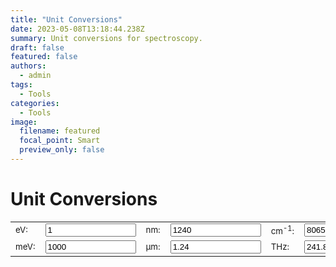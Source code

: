 ```yaml
---
title: "Unit Conversions"
date: 2023-05-08T13:18:44.238Z
summary: Unit conversions for spectroscopy.
draft: false
featured: false
authors:
  - admin
tags:
  - Tools
categories:
  - Tools
image:
  filename: featured
  focal_point: Smart
  preview_only: false
---
```

<!DOCTYPE html>
<html lang="en">
<head>
    <meta charset="UTF-8">
    <meta name="viewport" content="width=device-width, initial-scale=1.0">
    <title>Unit Conversions</title>
</head>
<body>
    <h1>Unit Conversions</h1>
    <form name="conversion">
        <table cellpadding="5" align="center" style="border-width:0px" bordercolor="#CCCCCC">
            <tbody>
                <tr>
                    <td><span style="font-size:10pt">eV: </span></td>
                    <td><input name="eV" onkeyup="eVconvert()" value="1" size="15"></td>
                    <td><span style="font-size:10pt">nm: </span></td>
                    <td><input name="nm" onkeyup="nmconvert()" value="1240" size="15"></td>
                    <td><span style="font-size:10pt">cm<sup>-1</sup>: </span></td>
                    <td><input name="wavnum" onkeyup="wavnumconvert()" value="8065.6" size="15"></td>
                    <td><span style="font-size:10pt">fs: </span></td>
                    <td><input name="fs" onkeyup="fsconvert()" value="4.136" size="15"></td>
                </tr>
                <tr>
                    <td><span style="font-size:10pt">meV: </span></td>
                    <td><input name="meV" onkeyup="meVconvert()" value="1000" size="15"></td>
                    <td><span style="font-size:10pt">µm: </span></td>
                    <td><input name="micron" onkeyup="micronconvert()" value="1.24" size="15"></td>
                    <td><span style="font-size:10pt">THz: </span></td>
                    <td><input name="THz" onkeyup="THzconvert()" value="241.8" size="15"></td>
                    <td><span style="font-size:10pt">ps: </span></td>
                    <td><input name="ps" onkeyup="psconvert()" value="0.004" size="15"></td>
                </tr>
            </tbody>
        </table>
    </form>
    <script language="javascript">
        c = 299792458;
        h = 4.135667516e-15;
        function roundfive(num) {
            round = (Math.round(num * 100000)) / 100000;
            return (round.toFixed(5));
        }
        function eVconvert() {
            with (document.conversion) {
                meV.value = roundfive(eV.value * (1e3));
                nm.value = roundfive(h * c / eV.value * (1e9));
                micron.value = roundfive(h * c / eV.value * (1e6));
                wavnum.value = roundfive(eV.value / (h * c * 100));
                THz.value = roundfive(eV.value / h * (1e-12));
                fs.value = roundfive(h / eV.value * (1e15));
                ps.value = roundfive(h / eV.value * (1e12));
            }
        }
        function meVconvert() {
            with (document.conversion) {
                eV.value = roundfive(meV.value * (1e-3));
                nm.value = roundfive(h * c / meV.value * (1e9) * (1e3));
                micron.value = roundfive(h * c / meV.value * (1e6) * (1e3));
                wavnum.value = roundfive(meV.value / (h * c * 100) * (1e-3));
                THz.value = roundfive(meV.value / h * (1e-12) * (1e-3));
                fs.value = roundfive(h / meV.value * (1e15) * (1e3));
                ps.value = roundfive(h / meV.value * (1e12) * (1e3));
            }
        }
        function nmconvert() {
            with (document.conversion) {
                eV.value = roundfive(h * c / nm.value * (1e9));
                meV.value = roundfive(h * c / nm.value * (1e9) * (1e3));
                micron.value = roundfive(nm.value * (1e-3));
                wavnum.value = roundfive(1 / (nm.value * 100) * (1e9));
                THz.value = roundfive(c / nm.value * (1e9) * (1e-12));
                fs.value = roundfive(nm.value / c * (1e-9) * (1e15));
                ps.value = roundfive(nm.value / c * (1e-9) * (1e12));
            }
        }
        function micronconvert() {
            with (document.conversion) {
                eV.value = roundfive(h * c / micron.value * (1e6));
                meV.value = roundfive(h * c / micron.value * (1e6) * (1e3));
                nm.value = roundfive(micron.value * (1e3));
                wavnum.value = roundfive(1 / (micron.value * 100) * (1e6));
                THz.value = roundfive(c / micron.value * (1e6) * (1e-12));
                fs.value = roundfive(micron.value / c * (1e-6) * (1e15));
                ps.value = roundfive(micron.value / c * (1e-6) * (1e12));
            }
        }
        function wavnumconvert() {
            with (document.conversion) {
                eV.value = roundfive(wavnum.value * h * c * 100);
                meV.value = roundfive(wavnum.value * h * c * 100 * (1e3));
                nm.value = roundfive((1 / (wavnum.value * 100)) * (1e9));
                micron.value = roundfive((1 / (wavnum.value * 100)) * (1e6));
                THz.value = roundfive(wavnum.value * c * 100 * (1e-12));
                fs.value = roundfive(1 / (wavnum.value * c * 100) * (1e15));
                ps.value = roundfive(1 / (wavnum.value * c * 100) * (1e12));
            }
        }
        function THzconvert() {
            with (document.conversion) {
                eV.value = roundfive(h * THz.value * (1e12));
                meV.value = roundfive(h * THz.value * (1e12) * (1e3));
                nm.value = roundfive(c / THz.value * (1e-12) * (1e9));
                micron.value = roundfive(c / THz.value * (1e-12) * (1e6));
                wavnum.value = roundfive(h * THz.value * (1e12) / (h * c * 100));
                fs.value = roundfive(1 / THz.value * (1e12) * (1e15));
                ps.value = roundfive(1 / THz.value * (1e12) * (1e12));
            }
        }
        function fsconvert() {
            with (document.conversion) {
                eV.value = roundfive(h / fs.value * (1e15));
                meV.value = roundfive(h / fs.value * (1e15) * (1e3));
                nm.value = roundfive(c * fs.value * (1e-15) * (1e9));
                micron.value = roundfive(c * fs.value * (1e-15) * (1e6));
                wavnum.value = roundfive(1 / (fs.value * c * 100) * (1e15));
                THz.value = roundfive(1 / fs.value * (1e15) * (1e-12));
                ps.value = roundfive(fs.value * (1e3));
            }
        }
        function psconvert() {
            with (document.conversion) {
                eV.value = roundfive(h / ps.value * (1e12));
                meV.value = roundfive(h / ps.value * (1e12) * (1e3));
                nm.value = roundfive(c * ps.value * (1e-12) * (1e9));
                micron.value = roundfive(c * ps.value * (1e-12) * (1e6));
                wavnum.value = roundfive(1 / (ps.value * c * 100) * (1e12));
                THz.value = roundfive(1 / ps.value * (1e12) * (1e-12));
                fs.value = roundfive(ps.value * (1e3));
            }
        }
    </script>
</body>
</html>
